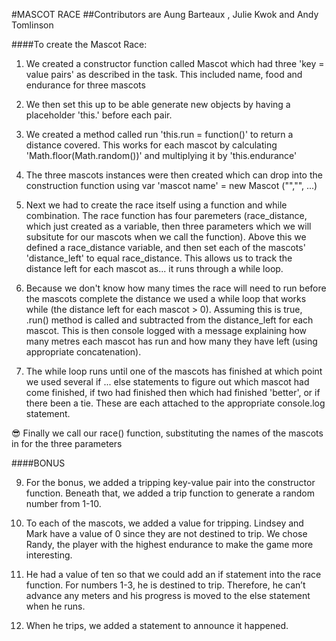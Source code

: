 #MASCOT RACE
##Contributors are Aung Barteaux , Julie Kwok and Andy Tomlinson

####To create the Mascot Race:

1) We created a constructor function called Mascot which had three 'key = value pairs' as described in the task. This included name, food and endurance for three mascots

2) We then set this up to be able generate new objects by having a placeholder 'this.' before each pair.

3)  We created a method called run 'this.run = function()' to return a distance covered. This works for each mascot by calculating 'Math.floor(Math.random())' and multiplying it by 'this.endurance'

4) The three mascots instances were then created which can drop into the construction function using var 'mascot name' = new Mascot ("","", ...)

5) Next we had to create the race itself using a function and while combination. The race function has four paremeters (race_distance, which just created as a variable, then three parameters which we will subsitute for our mascots when we call the function). Above this we defined a race_distance variable, and then set each of the mascots' 'distance_left' to equal race_distance. This allows us to track the distance left for each mascot as... it runs through a while loop.

6) Because we don't know how many times the race will need to run before the mascots complete the distance we used a while loop that works while (the distance left for each mascot > 0). Assuming this is true, .run() method is called and subtracted from the distance_left for each mascot. This is then console logged with a message explaining how many metres each mascot has run and how many they have left (using appropriate concatenation).

7) The while loop runs until one of the mascots has finished at which point we used several if ... else statements to figure out which mascot had come finished, if two had finished then which had finished 'better', or if there been a tie. These are each attached to the appropriate console.log statement.

:sunglasses: Finally we call our race() function, substituting the names of the mascots in for the three parameters

####BONUS

9) For the bonus, we added a tripping key-value pair into the constructor function. Beneath that, we added a trip function to generate a random number from 1-10.

10) To each of the mascots, we added a value for tripping. Lindsey and Mark have a value of 0 since they are not destined to trip. We chose Randy, the player with the highest endurance to make the game more interesting.

11) He had a value of ten so that we could add an if statement into the race function. For numbers 1-3, he is destined to trip. Therefore, he can’t advance any meters and his progress is moved to the else statement when he runs.

12) When he trips, we added a statement to announce it happened.